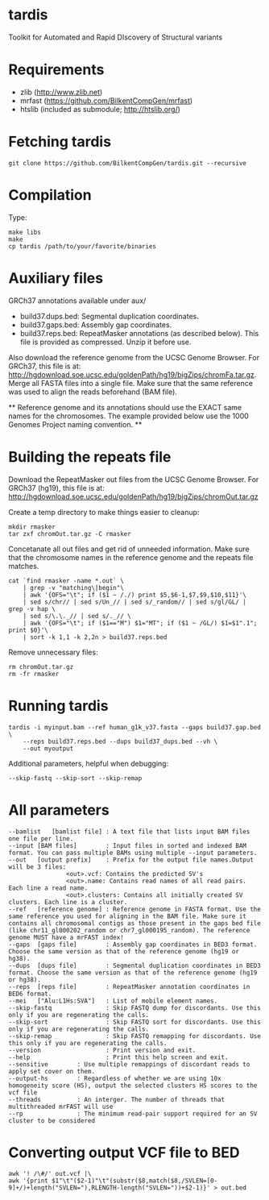 tardis
======

Toolkit for Automated and Rapid DIscovery of Structural variants

Requirements
============

 * zlib   (http://www.zlib.net)
 * mrfast (https://github.com/BilkentCompGen/mrfast)
 * htslib (included as submodule; http://htslib.org/)

Fetching tardis
===============

	git clone https://github.com/BilkentCompGen/tardis.git --recursive

Compilation
===========

Type:

	make libs
	make
	cp tardis /path/to/your/favorite/binaries


Auxiliary files
===============

GRCh37 annotations available under aux/

 * build37.dups.bed: Segmental duplication coordinates.
 * build37.gaps.bed: Assembly gap coordinates.
 * build37.reps.bed: RepeatMasker annotations (as described below). This file is provided as compressed. Unzip it before use.

Also download the reference genome from the UCSC Genome Browser. For GRCh37, this file is at: http://hgdownload.soe.ucsc.edu/goldenPath/hg19/bigZips/chromFa.tar.gz. Merge all FASTA files into a single file. Make sure that the same reference was used to align the reads beforehand (BAM file).

** Reference genome and its annotations should use the EXACT same names for the chromosomes. The example provided below use the 1000 Genomes Project naming convention. **

Building the repeats file
=========================

Download the RepeatMasker out files from the UCSC Genome Browser. For GRCh37 (hg19), this file is at: http://hgdownload.soe.ucsc.edu/goldenPath/hg19/bigZips/chromOut.tar.gz

Create a temp directory to make things easier to cleanup:

	mkdir rmasker
	tar zxf chromOut.tar.gz -C rmasker

Concetanate all out files and get rid of unneeded information. Make sure that the chromosome names in the reference genome and the repeats file matches.

	cat `find rmasker -name *.out` \
		| grep -v "matching\|begin"\
		| awk '{OFS="\t"; if ($1 ~ /./) print $5,$6-1,$7,$9,$10,$11}'\
		| sed s/chr// | sed s/Un_// | sed s/_random// | sed s/gl/GL/ | grep -v hap \
		| sed s/\.\._// | sed s/._// \
		| awk '{OFS="\t"; if ($1=="M") $1="MT"; if ($1 ~ /GL/) $1=$1".1"; print $0}'\
		| sort -k 1,1 -k 2,2n > build37.reps.bed

Remove unnecessary files:

	rm chromOut.tar.gz
	rm -fr rmasker


Running tardis
==============

	tardis -i myinput.bam --ref human_g1k_v37.fasta --gaps build37.gap.bed \
		--reps build37.reps.bed --dups build37_dups.bed --vh \
		--out myoutput

Additional parameters, helpful when debugging:

	--skip-fastq --skip-sort --skip-remap

All parameters
==============

	--bamlist   [bamlist file] : A text file that lists input BAM files one file per line.
	--input [BAM files]        : Input files in sorted and indexed BAM format. You can pass multiple BAMs using multiple --input parameters.
	--out   [output prefix]    : Prefix for the output file names.Output will be 3 files:
					<out>.vcf: Contains the predicted SV's
					<out>.name: Contains read names of all read pairs. Each line a read name.
					<out>.clusters: Contains all initially created SV clusters. Each line is a cluster.
	--ref   [reference genome] : Reference genome in FASTA format. Use the same reference you used for aligning in the BAM file. Make sure it contains all chromosomal contigs as those present in the gaps bed file (like chr11_gl000202_random or chr7_gl000195_random). The reference genome MUST have a mrFAST index!
	--gaps  [gaps file]        : Assembly gap coordinates in BED3 format. Choose the same version as that of the reference genome (hg19 or hg38).
	--dups  [dups file]        : Segmental duplication coordinates in BED3 format. Choose the same version as that of the reference genome (hg19 or hg38).
	--reps  [reps file]        : RepeatMasker annotation coordinates in BED6 format.
	--mei   ["Alu:L1Hs:SVA"]   : List of mobile element names.
	--skip-fastq               : Skip FASTQ dump for discordants. Use this only if you are regenerating the calls.
	--skip-sort                : Skip FASTQ sort for discordants. Use this only if you are regenerating the calls.
	--skip-remap               : Skip FASTQ remapping for discordants. Use this only if you are regenerating the calls.
	--version                  : Print version and exit.
	--help                     : Print this help screen and exit.
	--sensitive		   : Use multiple remappings of discordant reads to apply set cover on them.
	--output-hs		   : Regardless of whether we are using 10x homogeneity score (HS), output the selected clusters HS scores to the vcf file
	--threads		   : An interger. The number of threads that multithreaded mrFAST will use
	--rp			   : The minimum read-pair support required for an SV cluster to be considered

Converting output VCF file to BED
==============

	awk '! /\#/' out.vcf |\
	awk '{print $1"\t"($2-1)"\t"(substr($8,match($8,/SVLEN=[0-9]+/)+length("SVLEN="),RLENGTH-length("SVLEN="))+$2-1)}' > out.bed

